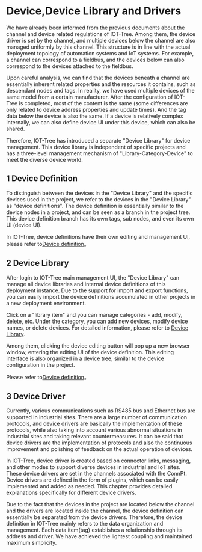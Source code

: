 Device,Device Library and Drivers
==


We have already been informed from the previous documents about the channel and device related regulations of IOT-Tree. Among them, the device driver is set by the channel, and multiple devices below the channel are also managed uniformly by this channel. This structure is in line with the actual deployment topology of automation systems and IoT systems. For example, a channel can correspond to a fieldbus, and the devices below can also correspond to the devices attached to the fieldbus.

Upon careful analysis, we can find that the devices beneath a channel are essentially inherent related properties and the resources it contains, such as descendant nodes and tags. In reality, we have used multiple devices of the same model from a certain manufacturer. After the configuration of IOT-Tree is completed, most of the content is the same (some differences are only related to device address properties and update times).  And the tag data below the device is also the same. If a device is relatively complex internally, we can also define device UI under this device, which can also be shared.

Therefore, IOT-Tree has introduced a separate "Device Library" for device management. This device library is independent of specific projects and has a three-level management mechanism of "Library-Category-Device" to meet the diverse device world.


## 1 Device Definition



To distinguish between the devices in the "Device Library" and the specific devices used in the project, we refer to the devices in the "Device Library" as "device definitions". The device definition is essentially similar to the device nodes in a project, and can be seen as a branch in the project tree. This device definition branch has its own tags, sub nodes, and even its own UI (device UI).


In IOT-Tree, device definitions have their own editing and management UI, please refer to[Device definition][defdev]。

[defdev]:./dev_def.md

## 2 Device Library



After login to IOT-Tree main management UI, the "Device Library" can manage all device libraries and internal device definitions of this deployment instance. Due to the support for import and export functions, you can easily import the device definitions accumulated in other projects in a new deployment environment.

Click on a "library item" and you can manage categories - add, modify, delete, etc. Under the category, you can add new devices, modify device names, or delete devices. For detailed information, please refer to [Device Library][dev_lib].

Among them, clicking the device editing button will pop up a new browser window, entering the editing UI of the device definition. This editing interface is also organized in a device tree, similar to the device configuration in the project.


Please refer to[Device definition][defdev]。

[dev_lib]:./dev_lib.md

## 3 Device Driver



Currently, various communications such as RS485 bus and Ethernet bus are supported in industrial sites. There are a large number of communication protocols, and device drivers are basically the implementation of these protocols, while also taking into account various abnormal situations in industrial sites and taking relevant countermeasures. It can be said that device drivers are the implementation of protocols and also the continuous improvement and polishing of feedback on the actual operation of devices.

In IOT-Tree, device driver is created based on connector links, messaging, and other modes to support diverse devices in industrial and IoT sites. These device drivers are set in the channels associated with the ConnPt. Device drivers are defined in the form of plugins, which can be easily implemented and added as needed. This chapter provides detailed explanations specifically for different device drivers.

Due to the fact that the devices in the project are located below the channel and the drivers are located inside the channel, the device definition can essentially be separated from the device drivers. Therefore, the device definition in IOT-Tree mainly refers to the data organization and management. Each data item(tag) establishes a relationship through its address and driver. We have achieved the lightest coupling and maintained maximum simplicity.



